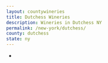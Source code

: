 ```yaml
---
layout: countywineries
title: Dutchess Wineries
description: Wineries in Dutchess NY
permalink: /new-york/dutchess/
county: dutchess
state: ny
---
```

-
